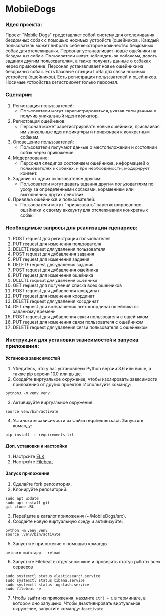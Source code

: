 # MobileDogs

### Идея проекта:
Проект "Mobile Dogs" представляет собой систему для отслеживания бездомных собак с помощью носимых устройств (ошейников). 
Каждый пользователь может выбрать себе некоторое количество бездомных собак для отслеживания. 
Персонал устанавливает новые ошейники на бездомных собак. 
Пользователи могут наблюдать за собаками, давать задания другим пользователям, а также получать данные о собаках через приложение.
Персонал устанавливает новые ошейники на бездомных собак. 
Есть базовые станции LoRa для связи носимых устройств (ошейников). 
Есть регистрация пользователей и ошейников. Носимые устройства регистрирует только персонал.

### Сценарии:

1. Регистрация пользователей:
     * Пользователи могут зарегистрироваться, указав свои данные и получив уникальный идентификатор.
2. Регистрация ошейников:
     * Персонал может зарегистрировать новые ошейники, присваивая им уникальные идентификаторы и привязывая к конкретным собакам.
3. Оповещение пользователей:
     * Пользователи получают данные о местоположении и состоянии собак через приложение.
4. Модерирование:
     * Персонал следит за состоянием ошейников, информацией о пользователях и собаках, и при необходимости, модерирует контент.
5. Задание от одних пользователям другим:
     * Пользователи могут давать задания другим пользователям по уходу за определенными собаками, кормлением или выполнению других действий.
6.  Привязка ошейников и пользователей:
     * Пользователи могут "привязывать" зарегистрированные ошейники к своему аккаунту для отслеживания конкретных собак.


### Необходимые запросы для реализации сценариев:
1. POST request для регистрации пользователей
2. PUT request для изменения пользователя
3. DELETE request для удаления пользователя
4. POST request для добавления задания
5. PUT request для изменения задания
6. DELETE request для удаления задания
7. POST request для добавления ошейника
8. PUT request для изменения ошейника
9. DELETE request для удаления ошейника
10. GET request для получения списка всех ошейников
11. POST request для добавления координат
12. PUT request для изменения координат
13. DELETE request для удаления координат
14. GET request для возвращения всех координат ошейника по заданному времени
15. POST request для добавления связи пользователя с ошейником
16. PUT request для изменения связи пользователя с ошейником
17. DELETE request для удаления связи пользователя с ошейником


### Инструкции для установки зависимостей и запуска приложения:

#### Установка зависимостей

1. Убедитесь, что у вас установлены Python версии 3.6 или выше, а также pip версии 10.0 или выше.
2. Создайте виртуальное окружение, чтобы изолировать зависимости приложения от других проектов. Используйте команду:
```
python3 -m venv venv
```
3. Активируйте виртуальное окружение:
```
source venv/bin/activate
```
4. Установите зависимости из файла requirements.txt. Запустите команду:
```
pip install -r requirements.txt 
```

#### Доп. установки и настройки
1. Настройте [ELK](https://github.com/vesninam/elk/blob/main/elk/README.md)
2. Настройте [Filebeat](https://github.com/PecherskyDaniil/MyRepo)


#### Запуск приложения
1. Сделайте fork репозитория.
2. Клонируйте репозиторий:
```
sudo apt update
sudo apt install git
git clone URL
```
3. Перейдите в каталог приложения (~/MobileDogs/src).
4. Создайте новую виртуальную среду и активируйте:
```
python -m venv venv
source .venv/bin/activate
```
5. Запустите приложение с помощью команды:
```
uvicorn main:app --reload
```
6. Запустите Filebeat в отдельном окне и проверить статус работы всех серверов 
```
sudo systemctl status elasticsearch.service
sudo systemctl status kibana.service
sudo systemctl status logstash.service
sudo filebeat -e
```
7. Чтобы выйти из приложения, нажмите `Ctrl + C` в терминале, в котором оно запущено. Чтобы деактивировать виртуальное окружение, запустите команду: `deactivate`



